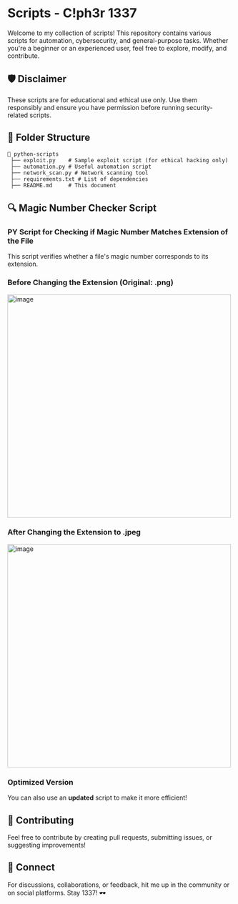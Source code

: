 # Scripts - C!ph3r 1337

Welcome to my collection of scripts! This repository contains various scripts for automation, cybersecurity, and general-purpose tasks. Whether you're a beginner or an experienced user, feel free to explore, modify, and contribute.

## 🛡️ Disclaimer
These scripts are for educational and ethical use only. Use them responsibly and ensure you have permission before running security-related scripts.

## 📂 Folder Structure
```
📁 python-scripts
 ├── exploit.py    # Sample exploit script (for ethical hacking only)
 ├── automation.py # Useful automation script
 ├── network_scan.py # Network scanning tool
 ├── requirements.txt # List of dependencies
 ├── README.md     # This document
```

## 🔍 Magic Number Checker Script
### **PY Script for Checking if Magic Number Matches Extension of the File**
This script verifies whether a file's magic number corresponds to its extension.

### **Before Changing the Extension (Original: .png)**
<img width="500" alt="image" src="https://github.com/user-attachments/assets/59070848-1d7b-4131-bb02-c6278afdeba5" />

### **After Changing the Extension to .jpeg**
<img width="500" alt="image" src="https://github.com/user-attachments/assets/8e53d86a-332d-4c66-ae4c-d78809abb1c5" />

### **Optimized Version**
You can also use an **updated** script to make it more efficient!

## 🤝 Contributing
Feel free to contribute by creating pull requests, submitting issues, or suggesting improvements!

## 🔗 Connect
For discussions, collaborations, or feedback, hit me up in the community or on social platforms. Stay 1337! 🕶️

